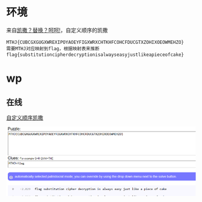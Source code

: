 # 环境

来自[凯撒？替换？呵呵!](https://buuoj.cn/challenges#%E5%87%AF%E6%92%92%EF%BC%9F%E6%9B%BF%E6%8D%A2%EF%BC%9F%E5%91%B5%E5%91%B5!)，自定义顺序的凯撒

```
MTHJ{CUBCGXGUGXWREXIPOYAOEYFIGXWRXCHTKHFCOHCFDUCGTXZOHIXOEOWMEHZO}
需要MTHJ对应映射到flag，根据映射表来推断
flag{substitutioncipherdecryptionisalwayseasyjustlikeapieceofcake}
```

# wp

## 在线

[自定义顺序凯撒](https://quipqiup.com/)

![image-20240915154602707](image/image-20240915154602707.png)